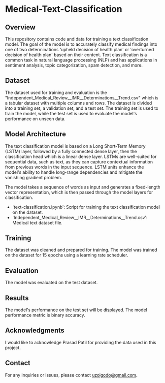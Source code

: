 # Medical-Text-Classification

## Overview
This repository contains code and data for training a text classification model. The goal of the model is to accurately classify medical findings into one of two determinations 'upheld decision of health plan' or 'overturned decision of health plan' based on their content. Text classification is a common task in natural language processing (NLP) and has applications in sentiment analysis, topic categorization, spam detection, and more.

## Dataset
The dataset used for training and evaluation is the "Independent_Medical_Review__IMR__Determinations__Trend.csv" which is a tabular dataset with multiple columns and rows. The dataset is divided into a training set, a validation set, and a test set. The training set is used to train the model, while the test set is used to evaluate the model's performance on unseen data.

## Model Architecture
The text classification model is based on a Long Short-Term Memory (LSTM) layer, followed by a fully connected dense layer, then the classification head which is a linear dense layer. LSTMs are well-suited for sequential data, such as text, as they can capture contextual information from previous words in the input sequence. LSTM units enhance the model's ability to handle long-range dependencies and mitigate the vanishing gradient problem.

The model takes a sequence of words as input and generates a fixed-length vector representation, which is then passed through the model layers for classification. 
- 'text-classification.ipynb': Script for training the text classification model on the dataset.
- 'Independent_Medical_Review__IMR__Determinations__Trend.csv': Medical text dataset file.

## Training
The dataset was cleaned and prepared for training. The model was trained on the dataset for 15 epochs using a learning rate scheduler.

## Evaluation
The model was evaluated on the test dataset.

## Results
The model's performance on the test set will be displayed. The model performance metric is binary accuracy. 

## Acknowledgments
I would like to acknowledge Prasad Patil for providing the data used in this project.

## Contact
For any inquiries or issues, please contact uzoigodo@gmail.com.

